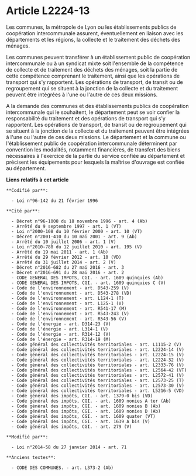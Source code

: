 # Article L2224-13

Les communes, la métropole de Lyon ou les établissements publics de coopération intercommunale assurent, éventuellement en
liaison avec les départements et les régions, la collecte et le traitement des déchets des ménages.

Les communes peuvent transférer à un établissement public de coopération intercommunale ou à un syndicat mixte soit
l'ensemble de la compétence de collecte et de traitement des déchets des ménages, soit la partie de cette compétence
comprenant le traitement, ainsi que les opérations de transport qui s'y rapportent. Les opérations de transport, de transit
ou de regroupement qui se situent à la jonction de la collecte et du traitement peuvent être intégrées à l'une ou l'autre de
ces deux missions.

A la demande des communes et des établissements publics de coopération intercommunale qui le souhaitent, le département peut
se voir confier la responsabilité du traitement et des opérations de transport qui s'y rapportent. Les opérations de
transport, de transit ou de regroupement qui se situent à la jonction de la collecte et du traitement peuvent être intégrées
à l'une ou l'autre de ces deux missions. Le département et la commune ou l'établissement public de coopération intercommunale
déterminent par convention les modalités, notamment financières, de transfert des biens nécessaires à l'exercice de la partie
du service confiée au département et précisent les équipements pour lesquels la maîtrise d'ouvrage est confiée au
département.

**Liens relatifs à cet article**

	**Codifié par**:

	  - Loi n°96-142 du 21 février 1996

	**Cité par**:

	  - Décret n°96-1008 du 18 novembre 1996 - art. 4 (Ab)
	  - Arrêté du 9 septembre 1997 - art. 1 (VT)
	  - Loi n°2000-108 du 10 février 2000 - art. 10 (VT)
	  - Décret n°2001-410 du 10 mai 2001 - art. 9 (Ab)
	  - Arrêté du 10 juillet 2006 - art. 1 (V)
	  - Loi n°2010-788 du 12 juillet 2010 - art. 195 (V)
	  - Arrêté du 19 mai 2011 - art. 1 (Ab)
	  - Arrêté du 29 février 2012 - art. 10 (VD)
	  - Arrêté du 31 juillet 2014 - art. 2 (V)
	  - Décret n°2016-682 du 27 mai 2016 - art. 3
	  - Décret n°2016-691 du 28 mai 2016 - art. 2
	  - CODE GENERAL DES IMPOTS, CGI. - art. 1609 quinquies (Ab)
	  - CODE GENERAL DES IMPOTS, CGI. - art. 1609 quinquies C (V)
	  - Code de l'environnement - art. D543-259 (V)
	  - Code de l'environnement - art. D543-278 (VD)
	  - Code de l'environnement - art. L124-1 (T)
	  - Code de l'environnement - art. L125-1 (V)
	  - Code de l'environnement - art. R541-17 (M)
	  - Code de l'environnement - art. R543-243 (V)
	  - Code de l'environnement - art. R543-56 (V)
	  - Code de l'énergie - art. D314-23 (V)
	  - Code de l'énergie - art. L314-1 (V)
	  - Code de l'énergie - art. R314-12 (V)
	  - Code de l'énergie - art. R314-19 (M)
	  - Code général des collectivités territoriales - art. L1115-2 (V)
	  - Code général des collectivités territoriales - art. L2224-14 (V)
	  - Code général des collectivités territoriales - art. L2224-15 (V)
	  - Code général des collectivités territoriales - art. L2224-32 (V)
	  - Code général des collectivités territoriales - art. L2333-76 (V)
	  - Code général des collectivités territoriales - art. L2564-42 (VT)
	  - Code général des collectivités territoriales - art. L2572-41 (V)
	  - Code général des collectivités territoriales - art. L2573-25 (T)
	  - Code général des collectivités territoriales - art. L2573-30 (V)
	  - Code général des collectivités territoriales - art. L5216-5 (VD)
	  - Code général des impôts, CGI. - art. 1379-0 bis (VD)
	  - Code général des impôts, CGI. - art. 1609 nonies A ter (Ab)
	  - Code général des impôts, CGI. - art. 1609 nonies B (Ab)
	  - Code général des impôts, CGI. - art. 1609 nonies D (Ab)
	  - Code général des impôts, CGI. - art. 1609 quater (VT)
	  - Code général des impôts, CGI. - art. 1639 A bis (V)
	  - Code général des impôts, CGI. - art. 279 (V)

	**Modifié par**:

	  - Loi n°2014-58 du 27 janvier 2014 - art. 71

	**Anciens textes**:

	  - CODE DES COMMUNES. - art. L373-2 (Ab)
